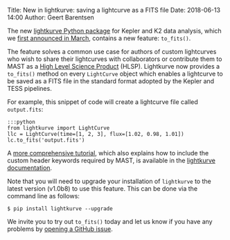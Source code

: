 Title: New in lightkurve: saving a lightcurve as a FITS file
Date: 2018-06-13 14:00
Author: Geert Barentsen

The new [lightkurve Python package](http://lightkurve.keplerscience.org)
for Kepler and K2 data analysis, which we [first announced in March](new-kepler-data-analysis-tools-and-tutorials-lightkurve-v10.html),
contains a new feature: `to_fits()`.

The feature solves a common use case for authors of custom lightcurves
who wish to share their lightcurves with collaborators or contribute
them to MAST as a [High Level Science Product](https://archive.stsci.edu/k2/hlsps.html) (HLSP).
Lightkurve now provides a `to_fits()` method on every `LightCurve` object
which enables a lightcurve to be saved as a FITS file in the standard format
adopted by the Kepler and TESS pipelines.

For example, this snippet of code will create a lightcurve file called `output.fits`:

    :::python
    from lightkurve import LightCurve
    llc = LightCurve(time=[1, 2, 3], flux=[1.02, 0.98, 1.01])
    lc.to_fits('output.fits')

A [more comprehensive tutorial](http://lightkurve.keplerscience.org/tutorials/2.08-making-fits-files.html),
which also explains how to include the custom header keywords required by MAST,
is available in the [lightkurve documentation](http://lightkurve.keplerscience.org).

Note that you will need to upgrade your installation of `lightkurve` to the latest version
(v1.0b8) to use this feature. This can be done via the command line as follows:

```
$ pip install lightkurve --upgrade
```

We invite you to try out `to_fits()` today and let us know if you have any problems by [opening a GitHub issue](https://github.com/KeplerGO/lightkurve/issues/new).
